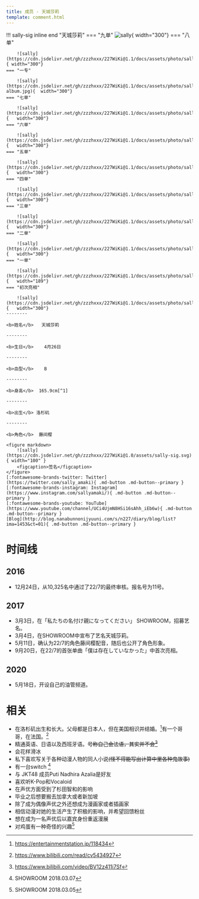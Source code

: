 ```yaml
---
title: 成员 - 天城莎莉
template: comment.html
---
```


!!! sally-sig inline end "天城莎莉"
    === "九单"
        ![sally](https://cdn.jsdelivr.net/gh/zzzhxxx/227WiKi@master/docs/assets/photo/sally/9th.jpg){ width="300"}
    === "八单"

        ![sally](https://cdn.jsdelivr.net/gh/zzzhxxx/227WiKi@1.1/docs/assets/photo/sally/8th.jpg){ width="300"}
    === "一专"

        ![sally](https://cdn.jsdelivr.net/gh/zzzhxxx/227WiKi@1.1/docs/assets/photo/sally/1st-album.jpg){  width="300"}
    === "七单"

        ![sally](https://cdn.jsdelivr.net/gh/zzzhxxx/227WiKi@1.1/docs/assets/photo/sally/7th.jpg){   width="300"}
    === "六单"

        ![sally](https://cdn.jsdelivr.net/gh/zzzhxxx/227WiKi@1.1/docs/assets/photo/sally/6th.jpg){   width="300"}
    === "五单"

        ![sally](https://cdn.jsdelivr.net/gh/zzzhxxx/227WiKi@1.1/docs/assets/photo/sally/5th.jpg){   width="300"}
    === "四单"

        ![sally](https://cdn.jsdelivr.net/gh/zzzhxxx/227WiKi@1.1/docs/assets/photo/sally/4th.jpg){   width="300"}
    === "三单"

        ![sally](https://cdn.jsdelivr.net/gh/zzzhxxx/227WiKi@1.1/docs/assets/photo/sally/3rd.jpg){   width="300"}
    === "二单"

        ![sally](https://cdn.jsdelivr.net/gh/zzzhxxx/227WiKi@1.1/docs/assets/photo/sally/2nd.jpg){   width="300"}
    === "一单"

        ![sally](https://cdn.jsdelivr.net/gh/zzzhxxx/227WiKi@1.1/docs/assets/photo/sally/1st.jpg){   width="189"}
    === "初次亮相"

        ![sally](https://cdn.jsdelivr.net/gh/zzzhxxx/227WiKi@1.1/docs/assets/photo/sally/WhiteDress.jpg){   width="300"}
    --------

    <b>姓名</b>   天城莎莉

    --------

    <b>生日</b>    4月26日

    --------

    <b>血型</b>    B

    --------

    <b>身高</b>  165.9cm[^1]

    --------

    <b>出生</b> 洛杉矶

    --------

    <b>角色</b>  藤间樱

    <figure markdown>
        ![sally](https://cdn.jsdelivr.net/gh/zzzhxxx/227WiKi@1.0/assets/sally-sig.svg){ width="100" }
        <figcaption>签名</figcaption>
    </figure>
    [:fontawesome-brands-twitter: Twitter](https://twitter.com/sally_amaki){ .md-button .md-button--primary }  [:fontawesome-brands-instagram: Instagram](https://www.instagram.com/sallyamaki/){ .md-button .md-button--primary } 
    [:fontawesome-brands-youtube: YouTube](https://www.youtube.com/channel/UCi4UjmN8HSi16sAhh_iEb6w){ .md-button .md-button--primary }
    [Blog](http://blog.nanabunnonijyuuni.com/s/n227/diary/blog/list?ima=1453&ct=01){ .md-button .md-button--primary }

# 时间线

## 2016

- 12月24日，从10,325名中通过了22/7的最终审核。报名号为11号。

## 2017

- 3月3日，在「私たちの名付け親になってください」 SHOWROOM，招募艺名。
- 3月4日，在SHOWROOM中宣布了艺名天城莎莉。
- 5月11日，确认为22/7的角色藤间樱配音，随后也公开了角色形象。
- 9月20日，在22/7的首张单曲「僕は存在していなかった」中首次亮相。

## 2020

- 5月18日，开设自己的油管频道。

# 相关

- 在洛杉矶出生和长大。父母都是日本人，但在美国相识并结婚。[^2]有一个哥哥，在法国。[^3]
- 精通英语、日语以及西班牙语。~~号称自己会法语，其实并不会[^4]~~
- 会花样滑冰
- 私下喜欢写关于各种动漫人物的同人小说~~(怪不得能写出计算中里各种鬼故事)~~
- 有一台switch [^5]
- 与 JKT48 成员Puti Nadhira Azalia是好友
- 喜欢听K-Pop和Vocaloid
- 在声优方面受到了杉田智和的影响
- 毕业之后想要搬去加拿大或者新加坡
- 除了成为偶像声优之外还想成为漫画家或者插画家
- 相信动漫对她的生活产生了积极的影响，并希望回馈粉丝
- 想在成为一名声优后以嘉宾身份重返漫展
- 对鸡蛋有一种奇怪的兴趣[^6]


[^1]: https://twitter.com/sally_amaki/status/1303928957029330945
[^2]: https://entertainmentstation.jp/118434
[^3]: https://www.bilibili.com/read/cv5434927
[^4]: https://www.bilibili.com/video/BV12z411i7Sf
[^5]: SHOWROOM 2018.03.07
[^6]: SHOWROOM 2018.03.05
